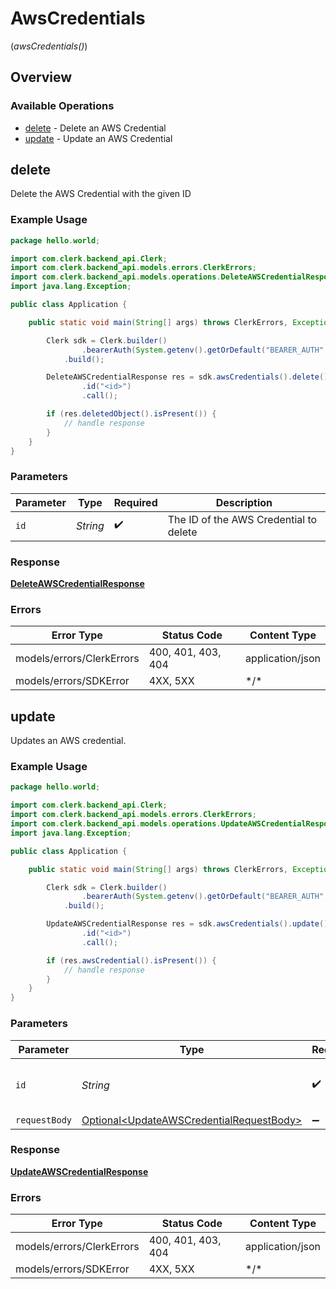 # AwsCredentials
(*awsCredentials()*)

## Overview

### Available Operations

* [delete](#delete) - Delete an AWS Credential
* [update](#update) - Update an AWS Credential

## delete

Delete the AWS Credential with the given ID

### Example Usage

<!-- UsageSnippet language="java" operationID="DeleteAWSCredential" method="delete" path="/aws_credentials/{id}" -->
```java
package hello.world;

import com.clerk.backend_api.Clerk;
import com.clerk.backend_api.models.errors.ClerkErrors;
import com.clerk.backend_api.models.operations.DeleteAWSCredentialResponse;
import java.lang.Exception;

public class Application {

    public static void main(String[] args) throws ClerkErrors, Exception {

        Clerk sdk = Clerk.builder()
                .bearerAuth(System.getenv().getOrDefault("BEARER_AUTH", ""))
            .build();

        DeleteAWSCredentialResponse res = sdk.awsCredentials().delete()
                .id("<id>")
                .call();

        if (res.deletedObject().isPresent()) {
            // handle response
        }
    }
}
```

### Parameters

| Parameter                              | Type                                   | Required                               | Description                            |
| -------------------------------------- | -------------------------------------- | -------------------------------------- | -------------------------------------- |
| `id`                                   | *String*                               | :heavy_check_mark:                     | The ID of the AWS Credential to delete |

### Response

**[DeleteAWSCredentialResponse](../../models/operations/DeleteAWSCredentialResponse.md)**

### Errors

| Error Type                | Status Code               | Content Type              |
| ------------------------- | ------------------------- | ------------------------- |
| models/errors/ClerkErrors | 400, 401, 403, 404        | application/json          |
| models/errors/SDKError    | 4XX, 5XX                  | \*/\*                     |

## update

Updates an AWS credential.

### Example Usage

<!-- UsageSnippet language="java" operationID="UpdateAWSCredential" method="patch" path="/aws_credentials/{id}" -->
```java
package hello.world;

import com.clerk.backend_api.Clerk;
import com.clerk.backend_api.models.errors.ClerkErrors;
import com.clerk.backend_api.models.operations.UpdateAWSCredentialResponse;
import java.lang.Exception;

public class Application {

    public static void main(String[] args) throws ClerkErrors, Exception {

        Clerk sdk = Clerk.builder()
                .bearerAuth(System.getenv().getOrDefault("BEARER_AUTH", ""))
            .build();

        UpdateAWSCredentialResponse res = sdk.awsCredentials().update()
                .id("<id>")
                .call();

        if (res.awsCredential().isPresent()) {
            // handle response
        }
    }
}
```

### Parameters

| Parameter                                                                                              | Type                                                                                                   | Required                                                                                               | Description                                                                                            |
| ------------------------------------------------------------------------------------------------------ | ------------------------------------------------------------------------------------------------------ | ------------------------------------------------------------------------------------------------------ | ------------------------------------------------------------------------------------------------------ |
| `id`                                                                                                   | *String*                                                                                               | :heavy_check_mark:                                                                                     | The ID of the AWS Credential to update                                                                 |
| `requestBody`                                                                                          | [Optional\<UpdateAWSCredentialRequestBody>](../../models/operations/UpdateAWSCredentialRequestBody.md) | :heavy_minus_sign:                                                                                     | N/A                                                                                                    |

### Response

**[UpdateAWSCredentialResponse](../../models/operations/UpdateAWSCredentialResponse.md)**

### Errors

| Error Type                | Status Code               | Content Type              |
| ------------------------- | ------------------------- | ------------------------- |
| models/errors/ClerkErrors | 400, 401, 403, 404        | application/json          |
| models/errors/SDKError    | 4XX, 5XX                  | \*/\*                     |